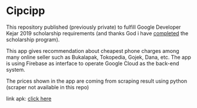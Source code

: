 # Cipcipp
This repository published (previously private) to fulfill Google Developer Kejar 2019 scholarship requirements (and thanks God i have [completed][luluss] the scholarship program).

This app gives recommendation about cheapest phone charges among many online seller such as Bukalapak, Tokopedia, Gojek, Dana, etc. The app is using Firebase as interface to operate Google Cloud as the back-end system.

The prices shown in the app are coming from scraping result using python (scraper not available in this repo)

link apk: [click here][link-cipcipp]

[link-cipcipp]: https://github.com/nashihu/cipcipp/raw/master/cipcipp-debug.apk
[loloss]: https://blog.dicoding.com/selamat-kepada-peserta-terpilih-di-google-developers-kejar-2019
[luluss]: https://github.com/nashihu/made-submission
